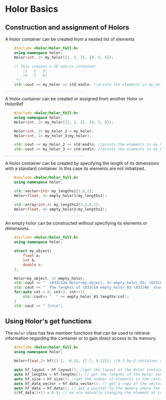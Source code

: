 # Holor Basics

## Construction and assignment of Holors
A Holor container can be created from a nested list of elements
``` cpp hl_lines="3"
    #include <holor/holor_full.h>
    using namespace holor;
    Holor<int, 2> my_holor{{1, 2, 3}, {4, 5, 6}};

    /* This creates a 2D matrix container 
        |1   2   3|
        |4   5   6|
     */   
    std::cout << my_holor << std:endln; //prints the elements in my_holor, i.e., ((1, 2, 3), (4, 5, 6)).
```
<hr style="background-color:#9999ff; opacity:0.4; width:50%">

A Holor container can be created or assigned from another Holor or HolorRef
```cpp hl_lines="5 6"
    #include <holor/holor_full.h>
    using namespace holor;
    Holor<int, 2> my_holor{{1, 2, 3}, {4, 5, 6}};

    Holor<int, 2> my_holor_2 = my_holor;
    Holor<int, 2> my_holor_3{my_holor};

    std::cout << my_holor_2 << std:endln; //prints the elements in my_holor_2, i.e., ((1, 2, 3), (4, 5, 6)).
    std::cout << my_holor_3 << std:endln; //prints the elements in my_holor_3, i.e., ((1, 2, 3), (4, 5, 6)).
```
<hr style="background-color:#9999ff; opacity:0.4; width:50%"> 


A Holor container can be created by specifying the length of its dimensions with a  standard container. In this case its elements are not initialized.
```cpp hl_lines="5 8"
    #include <holor/holor_full.h>
    using namespace holor;

    std::vector<int> my_lengths1{3,6,2};
    Holor<float, 3> empty_holor1(my_lengths1);

    std::array<int,4> my_lengths2{3,1,6,2};
    Holor<float, 4> empty_holor2(my_lengths2);
```

<hr style="background-color:#9999ff; opacity:0.4; width:50%"> 
An empty holor can be constructed without specifying its elements or dimensions.

``` cpp hl_lines="10"
    #include <holor/holor_full.h>
    using namespace holor;

    struct my_object{
        float a;
        int b;
        double c;
    };

    Holor<my_object, 3> empty_holor;
    std::cout << "  \033[32m Holor<my_object, 3> empty_holor_03; \033[0m (my_object is a generic type, for example a struct) \n";
    std::cout << "  The lenghts of \033[1m empty_holor_03 \033[0m  along its dimensions are: [";
    for(auto cnt = 0; cnt<3; cnt++){
        std::cout<< "  " << empty_holor_03.lengths(cnt);
    }
    std::cout << " ]\n\n";
```


## Using Holor's get functions
The `Holor` class has few member functions that can be used to retrieve information regarding the container or to gain direct access to its memory.
``` cpp
    #include <holor/holor_full.h>
    using namespace holor;

    Holor<float,2> hf{{1.1, -0.3}, {7.7, 9.12}}; //A 2-by-2 container of floats

    auto hf_layout = hf.layout(); //get the layout of the Holor container
    auto hf_lengths = hf.lengths(); // get the lengths of the Holor container as a std::array
    auto hf_size = hf.size(); //get the number of elements in the container, i.e. 4
    auto hf_data_vector = hf.data_vector(); // get a copy of the vector that internally stores the data
    auto hf_data = hf.data(); // get a pointer to the memory where the data is stored
    &(hf_data()+1) = 0.3; // we are manually changing the element at coordinates (0,1) in the container from -0.3 to 0.3
    
```